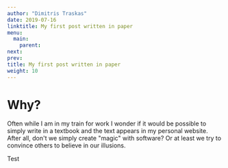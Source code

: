 ```yaml
---
author: "Dimitris Traskas"
date: 2019-07-16
linktitle: My first post written in paper
menu:
  main:
    parent: 
next: 
prev: 
title: My first post written in paper
weight: 10
---
```



# Why? 

Often while I am in my train for work I wonder if it would be possible to simply write in a textbook and the text appears in my personal website. After all, don't we simply create "magic" with software? Or at least we try to convince others to believe in our illusions. 

Test